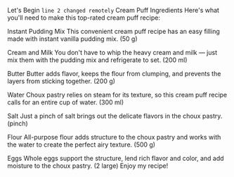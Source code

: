 Let's Begin
`line 2 changed remotely`
Cream Puff Ingredients
Here's what you'll need to make this top-rated cream puff recipe:

Instant Pudding Mix
This convenient cream puff recipe has an easy filling made with instant vanilla pudding mix. (50 g)

Cream and Milk
You don't have to whip the heavy cream and milk — just mix them with the pudding mix and refrigerate to set. (200 ml)

Butter
Butter adds flavor, keeps the flour from clumping, and prevents the layers from sticking together. (200 g)

Water
Choux pastry relies on steam for its texture, so this cream puff recipe calls for an entire cup of water. (300 ml)

Salt
Just a pinch of salt brings out the delicate flavors in the choux pastry. (pinch)

Flour
All-purpose flour adds structure to the choux pastry and works with the water to create the perfect airy texture. (500 g)

Eggs
Whole eggs support the structure, lend rich flavor and color, and add moisture to the choux pastry. (2 large)
Enjoy my recipe!
